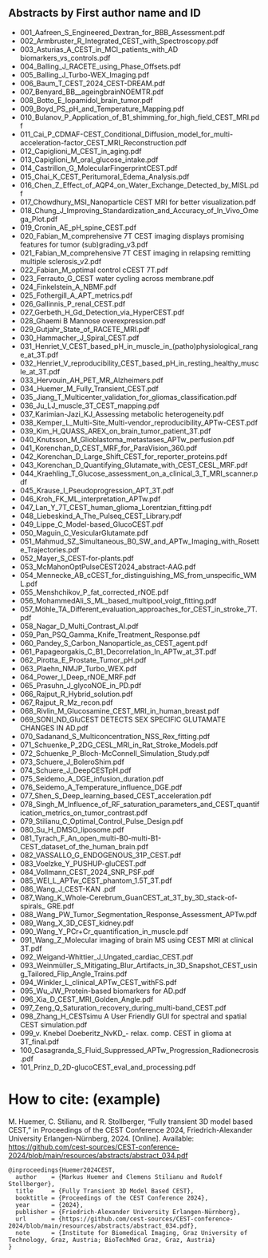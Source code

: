 ## Abstracts by First author name and ID

- 001_Aafreen_S_Engineered_Dextran_for_BBB_Assessment.pdf
- 002_Armbruster_R_Integrated_CEST_with_Spectroscopy.pdf
- 003_Asturias_A_CEST_in_MCI_patients_with_AD biomarkers_vs_controls.pdf
- 004_Balling_J_RACETE_using_Phase_Offsets.pdf
- 005_Balling_J_Turbo-WEX_Imaging.pdf
- 006_Baum_T_CEST_2024_CEST-DREAM.pdf
- 007_Benyard_BB__ageingbrainNOEMTR.pdf
- 008_Botto_E_Iopamidol_brain_tumor.pdf
- 009_Boyd_PS_pH_and_Temperature_Mapping.pdf
- 010_Bulanov_P_Application_of_B1_shimming_for_high_field_CEST_MRI.pdf
- 011_Cai_P_CDMAF-CEST_Conditional_Diffusion_model_for_multi-acceleration-factor_CEST_MRI_Reconstruction.pdf
- 012_Capiglioni_M_CEST_in_aging.pdf
- 013_Capiglioni_M_oral_glucose_intake.pdf
- 014_Castrillon_G_MolecularFingerprintCEST.pdf
- 015_Chai_K_CEST_Peritumoral_Edema_Analysis.pdf
- 016_Chen_Z_Effect_of_AQP4_on_Water_Exchange_Detected_by_MISL.pdf
- 017_Chowdhury_MSI_Nanoparticle CEST MRI for better visualization.pdf
- 018_Chung_J_Improving_Standardization_and_Accuracy_of_In_Vivo_Omega_Plot.pdf
- 019_Cronin_AE_pH_spine_CEST.pdf
- 020_Fabian_M_comprehensive 7T CEST imaging displays promising features for tumor (sub)grading_v3.pdf
- 021_Fabian_M_comprehensive 7T CEST imaging in relapsing remitting multiple sclerosis_v2.pdf
- 022_Fabian_M_optimal control cCEST 7T.pdf
- 023_Ferrauto_G_CEST water cycling across membrane.pdf
- 024_Finkelstein_A_NBMF.pdf
- 025_Fothergill_A_APT_metrics.pdf
- 026_Gallinnis_P_renal_CEST.pdf
- 027_Gerbeth_H_Gd_Detection_via_HyperCEST.pdf
- 028_Ghaemi B Mannose overexpression.pdf
- 029_Gutjahr_State_of_RACETE_MRI.pdf
- 030_Hammacher_J_Spiral_CEST.pdf
- 031_Henriet_V_CEST_based_pH_in_muscle_in_(patho)physiological_range_at_3T.pdf
- 032_Henriet_V_reproducibility_CEST_based_pH_in_resting_healthy_muscle_at_3T.pdf
- 033_Hervouin_AH_PET_MR_Alzheimers.pdf
- 034_Huemer_M_Fully_Transient_CEST.pdf
- 035_Jiang_T_Multicenter_validation_for_gliomas_classification.pdf
- 036_Ju_LJ_muscle_3T_CEST_mapping.pdf
- 037_Karimian-Jazi_KJ_Assessing metabolic heterogeneity.pdf
- 038_Kemper_L_Multi-Site_Multi-vendor_reproducibility_APTw-CEST.pdf
- 039_Kim_H_QUASS_AREX_on_brain_tumor_patient_3T.pdf
- 040_Knutsson_M_Glioblastoma_metastases_APTw_perfusion.pdf
- 041_Korenchan_D_CEST_MRF_for_ParaVision_360.pdf
- 042_Korenchan_D_Large_Shift_CEST_for_reporter_proteins.pdf
- 043_Korenchan_D_Quantifying_Glutamate_with_CEST_CESL_MRF.pdf
- 044_Kraehling_T_Glucose_assessment_on_a_clinical_3_T_MRI_scanner.pdf
- 045_Krause_I_Pseudoprogression_APT_3T.pdf
- 046_Kroh_FK_ML_interpretation_APTw.pdf
- 047_Lan_Y_7T_CEST_human_glioma_Lorentzian_fitting.pdf
- 048_Liebeskind_A_The_Pulseq_CEST_Library.pdf
- 049_Lippe_C_Model-based_GlucoCEST.pdf
- 050_Maguin_C_VesicularGlutamate.pdf
- 051_Mahmud_SZ_Simultaneous_B0_SW_and_APTw_Imaging_with_Rosette_Trajectories.pdf
- 052_Mayer_S_CEST-for-plants.pdf
- 053_McMahonOptPulseCEST2024_abstract-AAG.pdf
- 054_Mennecke_AB_cCEST_for_distinguishing_MS_from_unspecific_WML.pdf
- 055_Menshchikov_P_fat_corrected_rNOE.pdf
- 056_MohammedAli_S_ML_based_multipool_voigt_fitting.pdf
- 057_Möhle_TA_Different_evaluation_approaches_for_CEST_in_stroke_7T.pdf
- 058_Nagar_D_Multi_Contrast_AI.pdf
- 059_Pan_PSQ_Gamma_Knife_Treatment_Response.pdf
- 060_Pandey_S_Carbon_Nanoparticle_as_CEST_agent.pdf
- 061_Papageorgakis_C_B1_Decorrelation_In_APTw_at_3T.pdf
- 062_Pirotta_E_Prostate_Tumor_pH.pdf
- 063_Plaehn_NMJP_Turbo_WEX.pdf
- 064_Power_I_Deep_rNOE_MRF.pdf
- 065_Prasuhn_J_glycoNOE_in_PD.pdf
- 066_Rajput_R_Hybrid_solution.pdf
- 067_Rajput_R_Mz_recon.pdf
- 068_Rivlin_M_Glucosamine_CEST_MRI_in_human_breast.pdf
- 069_SONI_ND_GluCEST DETECTS SEX SPECIFIC GLUTAMATE CHANGES IN AD.pdf
- 070_Sadanand_S_Multiconcentration_NSS_Rex_fitting.pdf
- 071_Schuenke_P_2DG_CESL_MRI_in_Rat_Stroke_Models.pdf
- 072_Schuenke_P_Bloch-McConnell_Simulation_Study.pdf
- 073_Schuere_J_BoleroShim.pdf
- 074_Schuere_J_DeepCESTpH.pdf
- 075_Seidemo_A_DGE_infusion_duration.pdf
- 076_Seidemo_A_Temperature_influence_DGE.pdf
- 077_Shen_S_Deep_learning_based_CEST_acceleration.pdf
- 078_Singh_M_Influence_of_RF_saturation_parameters_and_CEST_quantification_metrics_on_tumor_contrast.pdf
- 079_Stilianu_C_Optimal_Control_Pulse_Design.pdf
- 080_Su_H_DMSO_liposome.pdf
- 081_Tyrach_F_An_open_multi-B0-multi-B1-CEST_dataset_of_the_human_brain.pdf
- 082_VASSALLO_G_ENDOGENOUS_31P_CEST.pdf
- 083_Voelzke_Y_PUSHUP-gluCEST.pdf
- 084_Vollmann_CEST_2024_SNR_PSF.pdf
- 085_WEI_L_APTw_CEST_phantom_1.5T_3T.pdf
- 086_Wang_J_CEST-KAN .pdf
- 087_Wang_K_Whole-Cerebrum_GuanCEST_at_3T_by_3D_stack-of-spirals_ GRE.pdf
- 088_Wang_PW_Tumor_Segmentation_Response_Assessment_APTw.pdf
- 089_Wang_X_3D_CEST_kidney.pdf
- 090_Wang_Y_PCr+Cr_quantification_in_muscle.pdf
- 091_Wang_Z_Molecular imaging of brain MS using CEST MRI at clinical 3T.pdf
- 092_Weigand-Whittier_J_Ungated_cardiac_CEST.pdf
- 093_Weinmüller_S_Mitigating_Blur_Artifacts_in_3D_Snapshot_CEST_using_Tailored_Flip_Angle_Trains.pdf
- 094_Winkler_L_clinical_APTw_CEST_withFS.pdf
- 095_Wu_JW_Protein-based biomarkers for AD.pdf
- 096_Xia_D_CEST_MRI_Golden_Angle.pdf
- 097_Zeng_Q_Saturation_recovery_during_multi-band_CEST.pdf
- 098_Zhang_H_CESTsimu A User Friendly GUI for spectral and spatial CEST simulation.pdf
- 099_v. Knebel Doeberitz_NvKD_- relax. comp. CEST in glioma at 3T_final.pdf
- 100_Casagranda_S_Fluid_Suppressed_APTw_Progression_Radionecrosis.pdf
- 101_Prinz_D_2D-glucoCEST_eval_and_processing.pdf


# How to cite: (example)
M. Huemer, C. Stilianu, and R. Stollberger, “Fully transient 3D model based CEST,” in Proceedings of the CEST Conference 2024, Friedrich-Alexander University Erlangen-Nürnberg, 2024. [Online]. Available: https://github.com/cest-sources/CEST-conference-2024/blob/main/resources/abstracts/abstract_034.pdf
````
@inproceedings{Huemer2024CEST,
  author    = {Markus Huemer and Clemens Stilianu and Rudolf Stollberger},
  title     = {Fully Transient 3D Model Based CEST},
  booktitle = {Proceedings of the CEST Conference 2024},
  year      = {2024},
  publisher = {Friedrich-Alexander University Erlangen-Nürnberg},
  url       = {https://github.com/cest-sources/CEST-conference-2024/blob/main/resources/abstracts/abstract_034.pdf},
  note      = {Institute for Biomedical Imaging, Graz University of Technology, Graz, Austria; BioTechMed Graz, Graz, Austria}
}
````

